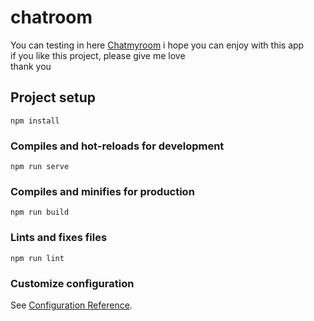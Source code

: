# chatroom
You can testing in here [Chatmyroom](https://chatmyroom.netlify.app/)
i hope you can enjoy with this app\
if you like this project, please give me love\
thank you

## Project setup
```
npm install
```

### Compiles and hot-reloads for development
```
npm run serve
```

### Compiles and minifies for production
```
npm run build
```

### Lints and fixes files
```
npm run lint
```

### Customize configuration
See [Configuration Reference](https://cli.vuejs.org/config/).
